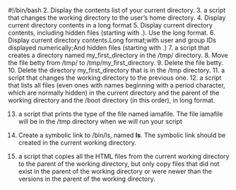 #!/bin/bash
2. Display the contents list of your current directory.
3. a script that changes the working directory to the user’s home directory.
4. Display current directory contents in a long format
5. Display current directory contents, including hidden files (starting with .). Use the long format.
6. Display current directory contents.Long format;with user and group IDs displayed numerically;And hidden files (starting with .)
7. a script that creates a directory named my_first_directory in the /tmp/ directory.
8. Move the file betty from /tmp/ to /tmp/my_first_directory.
9. Delete the file betty.
10. Delete the directory my_first_directory that is in the /tmp directory.
11.  a script that changes the working directory to the previous one.
12. a script that lists all files (even ones with names beginning with a period character, which are normally hidden) in the current directory and the parent of the working directory and the /boot directory (in this order), in long format.

13.  a script that prints the type of the file named iamafile. The file iamafile will be in the /tmp directory when we will run your script

14. Create a symbolic link to /bin/ls, named __ls__. The symbolic link should be created in the current working directory.

15. a script that copies all the HTML files from the current working directory to the parent of the working directory, but only copy files that did not exist in the parent of the working directory or were newer than the versions in the parent of the working directory.




